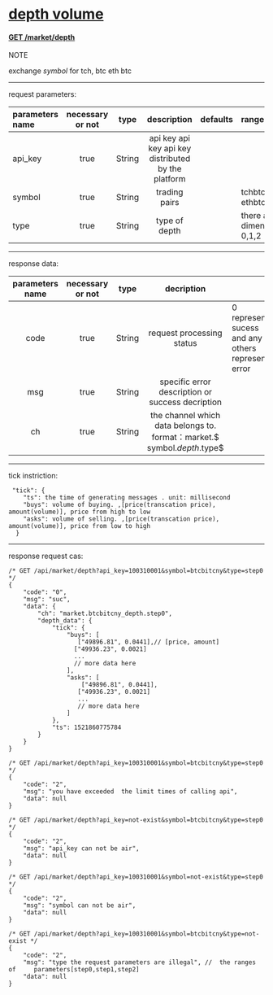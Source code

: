 ﻿# [depth volume]()

#### [GET /market/depth ]()

NOTE

exchange $symbol$ for tch, btc eth btc

------

request parameters:


| parameters name | necessary or not |  type   |       description      | defaults | ranges                        |
| :------- | :------: | :----: | :---------------: | :----: | :--------------------------------- |
| api_key  |   true   | String | api key api key api key distributed by the platform |        |                                    |
| symbol   |   true   | String |      trading pairs      |        | tchbtc, ethbtc,btcbitcny,eosbtc... |
| type     |   true   | String |    type of depth   |        | there are three dimensions in the depth. 0,1,2      |

------

response data:

| parameters name | necessary or not |  type  |                             decription                            |                     |
| :------: | :------: | :----: | :----------------------------------------------------------: | --------------------------- |
|   code   |   true   | String |                         request processing status                 | 0 represent sucess and any others represent error |
|   msg    |   true   | String |                    specific error description or success decription                 |                             |
|    ch    |   true   | String | the channel which data belongs to.   format：market.$ symbol$.depth.$type$ |                                     |

------

tick instriction:

```
 "tick": {
    "ts": the time of generating messages . unit: millisecond
    "buys": volume of buying. ,[price(transcation price), amount(volume)], price from high to low 
    "asks": volume of selling. ,[price(transcation price), amount(volume)], price from low to high
  }
```



------

response request  cas:

```
/* GET /api/market/depth?api_key=100310001&symbol=btcbitcny&type=step0 */
{
    "code": "0",
    "msg": "suc",
    "data": {
        "ch": "market.btcbitcny_depth.step0",
        "depth_data": {
            "tick": {
                "buys": [
                   ["49896.81", 0.0441],// [price, amount]
				  ["49936.23", 0.0021]
				  ...
				  // more data here
                ],
                "asks": [
                    ["49896.81", 0.0441],
				   ["49936.23", 0.0021]
				   ...
				   // more data here
                ]
            },
            "ts": 1521860775784
        }
    }
}

/* GET /api/market/depth?api_key=100310001&symbol=btcbitcny&type=step0 */
{
    "code": "2",
    "msg": "you have exceeded  the limit times of calling api",
    "data": null
}

/* GET /api/market/depth?api_key=not-exist&symbol=btcbitcny&type=step0 */
{
    "code": "2",
    "msg": "api_key can not be air",  
    "data": null
}

/* GET /api/market/depth?api_key=100310001&symbol=not-exist&type=step0 */
{
    "code": "2",
    "msg": "symbol can not be air", 
    "data": null
}

/* GET /api/market/depth?api_key=100310001&symbol=btcbitcny&type=not-exist */
{
    "code": "2",
    "msg": "type the request parameters are illegal", //  the ranges of 	parameters[step0,step1,step2] 
    "data": null
}

```

